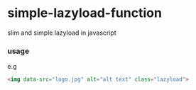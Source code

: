 # simple-lazyload-function
slim and simple lazyload in javascript

### usage
e.g
```html
<img data-src="logo.jpg" alt="alt text" class="lazyload">

```
